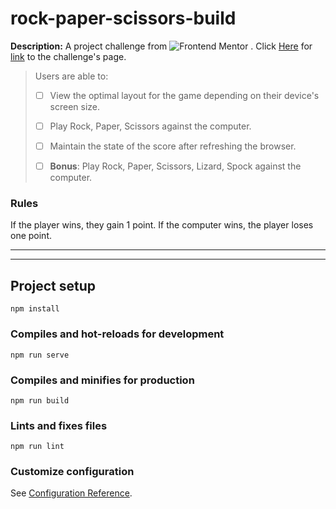 # rock-paper-scissors-build

**Description:**
A project challenge from ![Frontend Mentor](https://www.frontendmentor.io/static/images/logo-desktop.svg) . Click [Here](https://www.frontendmentor.io/challenges/rock-paper-scissors-game-pTgwgvgH) for [link](https://www.frontendmentor.io/challenges/rock-paper-scissors-game-pTgwgvgH) to the challenge's page.

> Users are able to:
>
> - [ ] View the optimal layout for the game depending on their device's screen size.
>
> - [ ] Play Rock, Paper, Scissors against the computer.
>
> - [ ] Maintain the state of the score after refreshing the browser.
>
> - [ ] **Bonus**: Play Rock, Paper, Scissors, Lizard, Spock against the computer.

### Rules

If the player wins, they gain 1 point. If the computer wins, the player loses one point.

---

---

## Project setup

```
npm install
```

### Compiles and hot-reloads for development

```
npm run serve
```

### Compiles and minifies for production

```
npm run build
```

### Lints and fixes files

```
npm run lint
```

### Customize configuration

See [Configuration Reference](https://cli.vuejs.org/config/).
